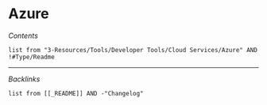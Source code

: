 # Azure

*Contents*

````dataview
list from "3-Resources/Tools/Developer Tools/Cloud Services/Azure" AND !#Type/Readme
````

---

*Backlinks*

````dataview
list from [[_README]] AND -"Changelog"
````
